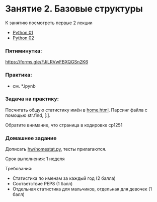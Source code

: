 # Занятие 2. Базовые структуры

К занятию посмотреть первые 2 лекции
 * [Python 01](https://ulearn.me/course/py/Istoriya_yazyka_motivatsiya_resursy_5972f4f8-4b23-559f-bf1a-035b29412700)
 * [Python 02](https://ulearn.me/course/py/Ob_ekty_i_peremennye_d7a2fb4e-9955-5843-8573-51a55763f2c5)

### Пятиминутка:
https://forms.gle/FJiLRVwFBXQGSn2K6

### Практика:
 * см. *.ipynb

### Задача на практику:
Посчитать общую статистику имён в [home.html](https://github.com/python-fiit/public-materials/blob/master/02-basictypes/hw/hw2/home.html). Парсинг файла с помощью str.find, [:].

Обратите внимание, что страница в кодировке cp1251

### Домашнее задание
Дописать [hw/homestat.py](hw/homestat.py), тесты прилагаются.

Срок выполнения: 1 неделя

Требования:

- Статистика по именам за каждый год (2 балла)
- Соответствие PEP8 (1 балл)
- Отдельная статистика для мальчиков, отдельная для девочек (1 балл)


